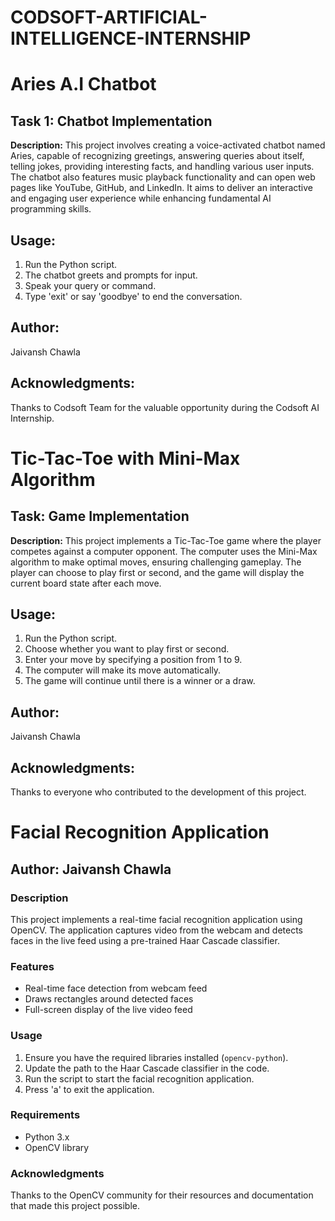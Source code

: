 # CODSOFT-ARTIFICIAL-INTELLIGENCE-INTERNSHIP
# Aries A.I Chatbot

## Task 1: Chatbot Implementation
**Description:** This project involves creating a voice-activated chatbot named Aries, capable of recognizing greetings, answering queries about itself, telling jokes, providing interesting facts, and handling various user inputs. The chatbot also features music playback functionality and can open web pages like YouTube, GitHub, and LinkedIn. It aims to deliver an interactive and engaging user experience while enhancing fundamental AI programming skills.

## Usage:
1. Run the Python script.
2. The chatbot greets and prompts for input.
3. Speak your query or command.
4. Type 'exit' or say 'goodbye' to end the conversation.

## Author:
Jaivansh Chawla

## Acknowledgments:
Thanks to Codsoft Team for the valuable opportunity during the Codsoft AI Internship.

# Tic-Tac-Toe with Mini-Max Algorithm

## Task: Game Implementation
**Description:** This project implements a Tic-Tac-Toe game where the player competes against a computer opponent. The computer uses the Mini-Max algorithm to make optimal moves, ensuring challenging gameplay. The player can choose to play first or second, and the game will display the current board state after each move.

## Usage:
1. Run the Python script.
2. Choose whether you want to play first or second.
3. Enter your move by specifying a position from 1 to 9.
4. The computer will make its move automatically.
5. The game will continue until there is a winner or a draw.

## Author:
Jaivansh Chawla

## Acknowledgments:
Thanks to everyone who contributed to the development of this project.
# Facial Recognition Application
## Author: Jaivansh Chawla

### Description
This project implements a real-time facial recognition application using OpenCV. The application captures video from the webcam and detects faces in the live feed using a pre-trained Haar Cascade classifier.

### Features
- Real-time face detection from webcam feed
- Draws rectangles around detected faces
- Full-screen display of the live video feed

### Usage
1. Ensure you have the required libraries installed (`opencv-python`).
2. Update the path to the Haar Cascade classifier in the code.
3. Run the script to start the facial recognition application.
4. Press 'a' to exit the application.

### Requirements
- Python 3.x
- OpenCV library

### Acknowledgments
Thanks to the OpenCV community for their resources and documentation that made this project possible.
